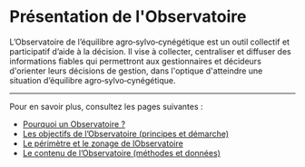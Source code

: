 # Présentation de l'Observatoire

L’Observatoire de l’équilibre agro‑sylvo‑cynégétique est un outil collectif et participatif d’aide à la décision. Il vise à collecter, centraliser et diffuser des informations fiables qui permettront aux gestionnaires et décideurs d'orienter leurs décisions de gestion, dans l'optique d'atteindre une situation d’équilibre agro‑sylvo‑cynégétique.

--- 

Pour en savoir plus, consultez les pages suivantes :

* [Pourquoi un Observatoire ?](#/content/pourquoi)
* [Les objectifs de l’Observatoire (principes et démarche)](#/content/objectifs)
* [Le périmètre et le zonage de lObservatoire](#/content/perimetre_etude)
* [Le contenu de l’Observatoire (méthodes et données)](#/content/contenu)